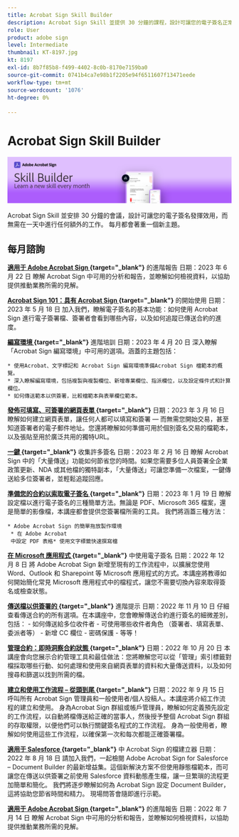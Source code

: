 ```yaml
---
title: Acrobat Sign Skill Builder
description: Acrobat Sign Skill 並提供 30 分鐘的課程，設計可讓您的電子簽名正常運作，而無需在一天中加入任何額外的工作
role: User
product: adobe sign
level: Intermediate
thumbnail: KT-8197.jpg
kt: 8197
exl-id: 8b7f85b8-f499-4402-8c0b-8170e7159ba0
source-git-commit: 0741b4ca7e98b1f2205e94f6511607f13471eede
workflow-type: tm+mt
source-wordcount: '1076'
ht-degree: 0%

---
```


# Acrobat Sign Skill Builder

![Skill Builder 橫幅](../assets/SB_Hero.png)

Acrobat Sign Skill 並安排 30 分鐘的會議，設計可讓您的電子簽名發揮效用，而無需在一天中進行任何額外的工作。 每月都會著重一個新主題。

## 每月諮詢

**[適用于 Adobe Acrobat Sign ](https://adobe-sign-skill-builder.joinus.adobeevents.com/attendease/networking/experience/fa28b18d-ab38-47d4-8ae8-3e0161550bd3/60081eb2-f8a3-45b6-9d75-4f3a53b4c53a){target="_blank"}** 的進階報告
日期：2023 年 6 月 22 日
瞭解 Acrobat Sign 中可用的分析和報告，並瞭解如何檢視資料，以協助提供推動業務所需的見解。

**[Acrobat Sign 101：具有 Acrobat Sign ](https://adobe-sign-skill-builder.joinus.adobeevents.com/attendease/networking/experience/0fc7ccc5-eb36-47f0-a0d3-1fa3648c8fcf/42a9bbad-0a54-4c8c-8002-597d549600fe){target="_blank"}** 的開始使用
日期：2023 年 5 月 18 日
加入我們，瞭解電子簽名的基本功能：如何使用 Acrobat Sign 進行電子簽署檔、簽署者會看到哪些內容，以及如何追蹤已傳送合約的進度。

**[編寫環境 ](https://adobe-sign-skill-builder.joinus.adobeevents.com/attendease/networking/experience/30c06b3c-60f7-4293-9cd2-2544104d9140/85ffced9-7613-4382-b3a3-43ba227af5ba){target="_blank"}** 進階培訓
日期：2023 年 4 月 20 日
深入瞭解「Acrobat Sign 編寫環境」中可用的選項。涵蓋的主題包括：

    * 使用Acrobat、文字標記和 Acrobat Sign 編寫環境準備Acrobat Sign 檔範本的概覽。
    * 深入瞭解編寫環境，包括複製與複製欄位、新增專業欄位、指派欄位，以及設定條件式和計算欄位。
    * 如何傳送範本以供簽署，比較檔範本與表單欄位範本。

**[發佈可填寫、可簽署的網頁表單 ](https://adobe-sign-skill-builder.joinus.adobeevents.com/attendease/networking/experience/265580bf-245a-4751-9b51-c6877192d13a/9ae41cae-a53e-4b71-a748-2df0ee2e14c8){target="_blank"}**
日期：2023 年 3 月 16 日
瞭解如何建立網頁表單，讓任何人都可以填寫和簽署 — 而無需您開始交易，甚至知道簽署者的電子郵件地址。您還將瞭解如何準備可用於個別簽名交易的檔範本，以及張貼至用於廣泛共用的獨特URL。

**[一鍵 ](https://adobe-sign-skill-builder.joinus.adobeevents.com/attendease/networking/experience/552e5165-8762-4c73-9d41-8215d48a62cc/9d88acde-96fa-4d83-89e3-1296b94f4d90){target="_blank"}** 收集許多簽名
日期：2023 年 2 月 16 日
瞭解 Acrobat Sign 中的「大量傳送」功能如何節省您的時間。如果您需要多位人員簽署全企業政策更新、NDA 或其他檔的獨特副本，「大量傳送」可讓您準備一次檔案，一鍵傳送給多位簽署者，並輕鬆追蹤回應。

**[準備您的合約以索取電子簽名 ](https://adobe-sign-skill-builder.joinus.adobeevents.com/attendease/networking/experience/c08f6e7e-2ced-48b8-8245-548302fe2df3/15f504a9-3420-4372-83c8-168115f15cbb){target="_blank"}**
日期：2023 年 1 月 19 日
瞭解設定檔以進行電子簽名的三種簡單方法。無論是 PDF、Microsoft 365 檔案，還是簡單的影像檔，本講座都會提供您簽署檔所需的工具。 我們將涵蓋三種方法：

    * Adobe Acrobat Sign 的簡單拖放製作環境 
     * 在 Adobe Acrobat 
     中設定 PDF 表格* 使用文字標籤快速撰寫檔

**[在 Microsoft 應用程式 ](https://adobe-sign-skill-builder.joinus.adobeevents.com/attendease/networking/experience/efedc73e-796d-4caf-a35b-110cb0d2f415/0ede0086-d92f-4163-94a2-125abeae2c9b){target="_blank"}** 中使用電子簽名
日期：2022 年 12 月 8 日
將 Adobe Acrobat Sign 新增至現有的工作流程中，以擴展您使用 Word、Outlook 和 Sharepoint 等 Microsoft 應用程式的方式。本講座將教導如何開始簡化常見 Microsoft 應用程式中的檔程式，讓您不需要切換內容來取得簽名或檢查狀態。

**[傳送檔以供簽署的 ](https://adobe-sign-skill-builder.joinus.adobeevents.com/attendease/networking/experience/6dc32a47-1784-46ec-939a-f39f1a2957fc/1e8b283c-e36c-46d8-a537-2ab62a90e9a4){target="_blank"}** 進階提示
日期：2022 年 11 月 10 日
仔細查看傳送合約的所有選項。在本講座中，您會瞭解傳送合約進行簽名的細微差別，包括： - 如何傳送給多位收件者 - 可使用哪些收件者角色 （簽署者、填寫表單、委派者等） - 新增 CC 欄位 - 密碼保護 - 等等！

**[管理合約：即時洞察合約狀態 ](https://adobe-sign-skill-builder.joinus.adobeevents.com/attendease/networking/experience/1c66eec5-0ee4-4ca9-8479-0c645262cc8f/d1a4d8f4-d364-4067-bc17-b46c54795bda){target="_blank"}**
日期：2022 年 10 月 20 日
本講座會向您展示合約管理工具和最佳做法：您將瞭解您可以從「管理」索引標籤對檔採取哪些行動、如何處理和使用來自網頁表單的資料和大量傳送資料，以及如何搜尋和篩選以找到所需的檔。

**[建立和使用工作流程 – 從頭到尾 ](https://adobe-sign-skill-builder.joinus.adobeevents.com/attendease/networking/experience/9c1f8eb7-ebc8-44c6-9d50-f791eb91ff82/3eaf4640-bcf4-4f1d-8fd0-5ce6db5b49b5){target="_blank"}**
日期：2022 年 9 月 15 日
呼叫所有 Acrobat Sign 管理員和一般使用者/個人投稿人。本講座將介紹工作流程的建立和使用。 身為Acrobat Sign 群組或帳戶管理員，瞭解如何定義預先設定的工作流程，以自動將檔傳送給正確的當事人，然後授予整個 Acrobat Sign 群組的存取權限，以便他們可以執行關鍵簽名程式的工作流程。 身為一般使用者，瞭解如何使用這些工作流程，以確保第一次和每次都能正確簽署檔。

**[適用于 Salesforce ](https://adobe-sign-skill-builder.joinus.adobeevents.com/attendease/networking/experience/06d8a836-4b51-426b-913e-189b23a82bd6/8b777e11-0e6d-45a8-b954-bbff5c887efc){target="_blank"}** 中 Acrobat Sign 的檔建立器
日期：2022 年 8 月 18 日
請加入我們，一起檢閱 Adobe Acrobat Sign for Salesforce – Document Builder 的最新增益集。這個新解決方案不但使用靜態檔範本，而可讓您在傳送以供簽署之前使用 Salesforce 資料動態產生檔，讓一旦繁瑣的流程更加簡單和簡化。 我們將逐步瞭解如何為 Acrobat Sign 設定 Document Builder，這將協助您節省時間和精力。 現場問答會隨即進行示範。

**[適用于 Adobe Acrobat Sign ](https://adobe-sign-skill-builder.joinus.adobeevents.com/attendease/networking/experience/83926d76-9959-4657-8b0c-f312835b46f6/aa1c9b21-1b16-4890-9c24-26dc630c4a95){target="_blank"}** 的進階報告
日期：2022 年 7 月 14 日
瞭解 Acrobat Sign 中可用的分析和報告，並瞭解如何檢視資料，以協助提供推動業務所需的見解。
